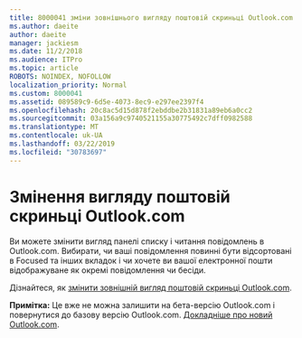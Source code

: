 ```yaml
---
title: 8000041 зміни зовнішнього вигляду поштовій скриньці Outlook.com
ms.author: daeite
author: daeite
manager: jackiesm
ms.date: 11/2/2018
ms.audience: ITPro
ms.topic: article
ROBOTS: NOINDEX, NOFOLLOW
localization_priority: Normal
ms.custom: 8000041
ms.assetid: 089589c9-6d5e-4073-8ec9-e297ee2397f4
ms.openlocfilehash: 20c8ac5d15d878f2ebddbe2b31831a89eb6a0cc2
ms.sourcegitcommit: 03a156a9c9740521155a30775492c7dff0982588
ms.translationtype: MT
ms.contentlocale: uk-UA
ms.lasthandoff: 03/22/2019
ms.locfileid: "30783697"
---
```

# <a name="change-the-look-of-your-outlookcom-mailbox"></a>Змінення вигляду поштовій скриньці Outlook.com

Ви можете змінити вигляд панелі списку і читання повідомлень в Outlook.com. Вибирати, чи ваші повідомлення повинні бути відсортовані в Focused та інших вкладок і чи хочете ви вашої електронної пошти відображуване як окремі повідомлення чи бесіди.
  
Дізнайтеся, як [змінити зовнішній вигляд поштовій скриньці Outlook.com](https://go.microsoft.com/fwlink/p/?linkid=2001401&amp;clcid=0x409).
  
 **Примітка:** Це вже не можна залишити на бета-версію Outlook.com і повернутися до базову версію Outlook.com. [Докладніше про новий Outlook.com](https://go.microsoft.com/fwlink/p/?linkid=874356).
  

